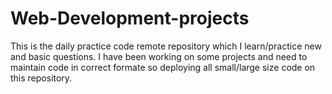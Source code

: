 # Web-Development-projects
This is the daily practice code remote repository which I learn/practice new and basic questions.
I have been working on some projects and need to maintain code in correct formate so deploying all small/large size code on this repository. 
